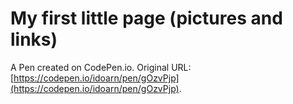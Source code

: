 # My first little page (pictures and links)

A Pen created on CodePen.io. Original URL: [https://codepen.io/idoarn/pen/gOzvPjp](https://codepen.io/idoarn/pen/gOzvPjp).

